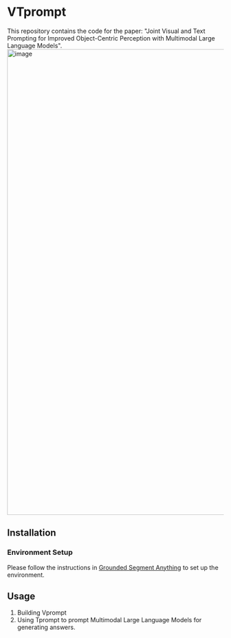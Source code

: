 # VTprompt

This repository contains the code for the paper: "Joint Visual and Text Prompting for Improved Object-Centric Perception with Multimodal Large Language Models".
<img width="1085" alt="image" src="https://github.com/jiangsongtao/VTprompt/assets/43131870/16380f21-d044-45e9-b38e-234467589245">

## Installation

### Environment Setup
Please follow the instructions in [Grounded Segment Anything](https://github.com/IDEA-Research/Grounded-Segment-Anything) to set up the environment.

## Usage

1. Building Vprompt
2. Using Tprompt to prompt Multimodal Large Language Models for generating answers.
